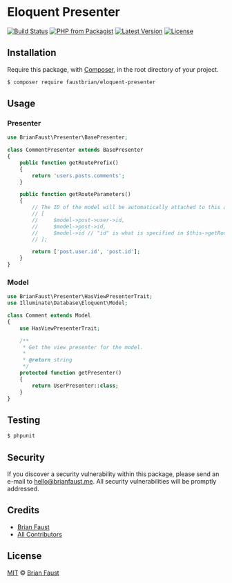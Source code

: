 # Eloquent Presenter

[![Build Status](https://img.shields.io/travis/faustbrian/Eloquent-Presenter/master.svg?style=flat-square)](https://travis-ci.org/faustbrian/Eloquent-Presenter)
[![PHP from Packagist](https://img.shields.io/packagist/php-v/faustbrian/eloquent-presenter.svg?style=flat-square)]()
[![Latest Version](https://img.shields.io/github/release/faustbrian/Eloquent-Presenter.svg?style=flat-square)](https://github.com/faustbrian/Eloquent-Presenter/releases)
[![License](https://img.shields.io/packagist/l/faustbrian/Eloquent-Presenter.svg?style=flat-square)](https://packagist.org/packages/faustbrian/Eloquent-Presenter)

## Installation

Require this package, with [Composer](https://getcomposer.org/), in the root directory of your project.

``` bash
$ composer require faustbrian/eloquent-presenter
```

## Usage

### Presenter
``` php
use BrianFaust\Presenter\BasePresenter;

class CommentPresenter extends BasePresenter
{
    public function getRoutePrefix()
    {
        return 'users.posts.comments';
    }

    public function getRouteParameters()
    {
        // The ID of the model will be automatically attached to this array at the end
        // [
        //     $model->post->user->id,
        //     $model->post->id,
        //     $model->id // "id" is what is specified in $this->getRouteKeyName()
        // ];

        return ['post.user.id', 'post.id'];
    }
}
```

### Model
```php
use BrianFaust\Presenter\HasViewPresenterTrait;
use Illuminate\Database\Eloquent\Model;

class Comment extends Model
{
    use HasViewPresenterTrait;

    /**
     * Get the view presenter for the model.
     *
     * @return string
     */
    protected function getPresenter()
    {
        return UserPresenter::class;
    }
}
```

## Testing

``` bash
$ phpunit
```

## Security

If you discover a security vulnerability within this package, please send an e-mail to hello@brianfaust.me. All security vulnerabilities will be promptly addressed.

## Credits

- [Brian Faust](https://github.com/faustbrian)
- [All Contributors](../../contributors)

## License

[MIT](LICENSE) © [Brian Faust](https://brianfaust.me)
